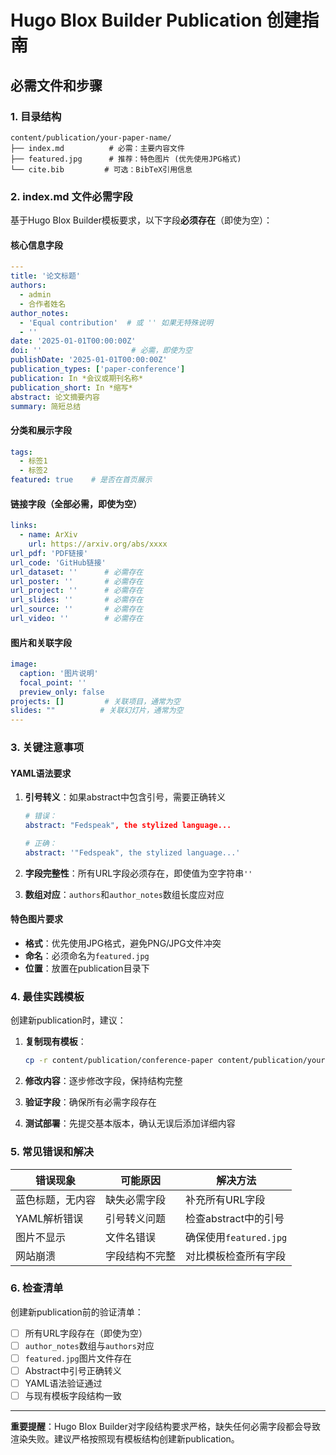 # Hugo Blox Builder Publication 创建指南

## 必需文件和步骤

### 1. 目录结构
```
content/publication/your-paper-name/
├── index.md          # 必需：主要内容文件
├── featured.jpg      # 推荐：特色图片 (优先使用JPG格式)
└── cite.bib         # 可选：BibTeX引用信息
```

### 2. index.md 文件必需字段

基于Hugo Blox Builder模板要求，以下字段**必须存在**（即使为空）：

#### 核心信息字段
```yaml
---
title: '论文标题'
authors:
  - admin
  - 合作者姓名
author_notes:
  - 'Equal contribution'  # 或 '' 如果无特殊说明
  - ''
date: '2025-01-01T00:00:00Z'
doi: ''                    # 必需，即使为空
publishDate: '2025-01-01T00:00:00Z'
publication_types: ['paper-conference']
publication: In *会议或期刊名称*
publication_short: In *缩写*
abstract: 论文摘要内容
summary: 简短总结
```

#### 分类和展示字段
```yaml
tags:
  - 标签1
  - 标签2
featured: true    # 是否在首页展示
```

#### 链接字段（全部必需，即使为空）
```yaml
links:
  - name: ArXiv
    url: https://arxiv.org/abs/xxxx
url_pdf: 'PDF链接'
url_code: 'GitHub链接'
url_dataset: ''      # 必需存在
url_poster: ''       # 必需存在
url_project: ''      # 必需存在
url_slides: ''       # 必需存在
url_source: ''       # 必需存在
url_video: ''        # 必需存在
```

#### 图片和关联字段
```yaml
image:
  caption: '图片说明'
  focal_point: ''
  preview_only: false
projects: []         # 关联项目，通常为空
slides: ""          # 关联幻灯片，通常为空
---
```

### 3. 关键注意事项

#### YAML语法要求
1. **引号转义**：如果abstract中包含引号，需要正确转义
   ```yaml
   # 错误：
   abstract: "Fedspeak", the stylized language...
   
   # 正确：
   abstract: '"Fedspeak", the stylized language...'
   ```

2. **字段完整性**：所有URL字段必须存在，即使值为空字符串`''`

3. **数组对应**：`authors`和`author_notes`数组长度应对应

#### 特色图片要求
- **格式**：优先使用JPG格式，避免PNG/JPG文件冲突
- **命名**：必须命名为`featured.jpg`
- **位置**：放置在publication目录下

### 4. 最佳实践模板

创建新publication时，建议：

1. **复制现有模板**：
   ```bash
   cp -r content/publication/conference-paper content/publication/your-paper
   ```

2. **修改内容**：逐步修改字段，保持结构完整

3. **验证字段**：确保所有必需字段存在

4. **测试部署**：先提交基本版本，确认无误后添加详细内容

### 5. 常见错误和解决

| 错误现象 | 可能原因 | 解决方法 |
|---------|---------|---------|
| 蓝色标题，无内容 | 缺失必需字段 | 补充所有URL字段 |
| YAML解析错误 | 引号转义问题 | 检查abstract中的引号 |
| 图片不显示 | 文件名错误 | 确保使用`featured.jpg` |
| 网站崩溃 | 字段结构不完整 | 对比模板检查所有字段 |

### 6. 检查清单

创建新publication前的验证清单：

- [ ] 所有URL字段存在（即使为空）
- [ ] `author_notes`数组与`authors`对应
- [ ] `featured.jpg`图片文件存在
- [ ] Abstract中引号正确转义
- [ ] YAML语法验证通过
- [ ] 与现有模板字段结构一致

---

**重要提醒**：Hugo Blox Builder对字段结构要求严格，缺失任何必需字段都会导致渲染失败。建议严格按照现有模板结构创建新publication。